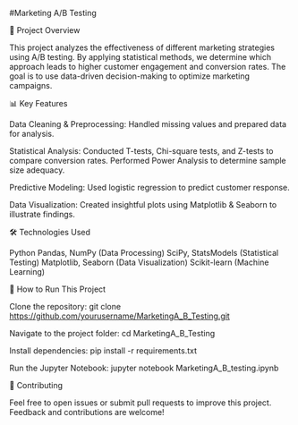 #Marketing A/B Testing

📌 Project Overview

This project analyzes the effectiveness of different marketing strategies using A/B testing. By applying statistical methods, we determine which approach leads to higher customer engagement and conversion rates. The goal is to use data-driven decision-making to optimize marketing campaigns.



📊 Key Features

Data Cleaning & Preprocessing: Handled missing values and prepared data for analysis.

Statistical Analysis:
Conducted T-tests, Chi-square tests, and Z-tests to compare conversion rates.
Performed Power Analysis to determine sample size adequacy.

Predictive Modeling:
Used logistic regression to predict customer response.

Data Visualization:
Created insightful plots using Matplotlib & Seaborn to illustrate findings.



🛠️ Technologies Used

Python
Pandas, NumPy (Data Processing)
SciPy, StatsModels (Statistical Testing)
Matplotlib, Seaborn (Data Visualization)
Scikit-learn (Machine Learning)




🚀 How to Run This Project

Clone the repository:
git clone https://github.com/yourusername/MarketingA_B_Testing.git

Navigate to the project folder:
cd MarketingA_B_Testing

Install dependencies:
pip install -r requirements.txt

Run the Jupyter Notebook:
jupyter notebook MarketingA_B_testing.ipynb



📢 Contributing

Feel free to open issues or submit pull requests to improve this project. Feedback and contributions are welcome!
